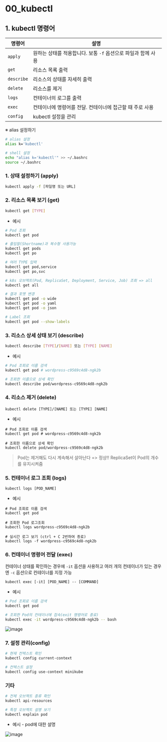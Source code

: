 # 00_kubectl

## 1. kubectl 명령어

| 명령어     | 설명                                                         |
| ---------- | ------------------------------------------------------------ |
| `apply`    | 원하는 상태를 적용합니다. 보통 `-f` 옵션으로 파일과 함께 사용 |
| `get`      | 리소스 목록 출력                                             |
| `describe` | 리소스의 상태를 자세히 출력                                  |
| `delete`   | 리소스를 제거                                                |
| `logs`     | 컨테이너의 로그를 출력                                       |
| `exec`     | 컨테이너에 명령어를 전달. 컨테이너에 접근할 때 주로 사용     |
| `config`   | kubectl 설정을 관리                                          |

※ alias 설정하기

```bash
# alias 설정
alias k='kubectl'

# shell 설정
echo "alias k='kubectl'" >> ~/.bashrc
source ~/.bashrc
```

### 1. 상태 설정하기 (apply)

```bash
kubectl apply -f [파일명 또는 URL]
```

### 2. 리소스 목록 보기 (get)

```bash
kubectl get [TYPE]
```

- 예시

```bash
# Pod 조회
kubectl get pod

# 줄임말(Shortname)과 복수형 사용가능
kubectl get pods
kubectl get po

# 여러 TYPE 입력
kubectl get pod,service
kubectl get po,svc

# k8s 오브젝트(Pod, ReplicaSet, Deployment, Service, Job) 조회 => all
kubectl get all

# 결과 포멧 변경
kubectl get pod -o wide
kubectl get pod -o yaml
kubectl get pod -o json

# Label 조회
kubectl get pod --show-labels
```

### 3. 리소스 상세 상태 보기 (describe)

```bash
kubectl describe [TYPE]/[NAME] 또는 [TYPE] [NAME]
```

- 예시

```bash
# Pod 조회로 이름 검색
kubectl get pod # wordpress-c9569c4d8-ngk2b

# 조회한 이름으로 상세 확인
kubectl describe pod/wordpress-c9569c4d8-ngk2b
```

### 4. 리소스 제거 (delete)

```
kubectl delete [TYPE]/[NAME] 또는 [TYPE] [NAME]
```

- 예시

```
# Pod 조회로 이름 검색
kubectl get pod # wordpress-c9569c4d8-ngk2b

# 조회한 이름으로 상세 확인
kubectl delete pod/wordpress-c9569c4d8-ngk2b
```

> Pod는 제거해도 다시 계속해서 살아난다 => 정상!! ReplicaSet이 Pod의 개수를 유지시켜줌

### 5. 컨테이너 로그 조회 (logs)

```
kubectl logs [POD_NAME]
```

- 예시

```shell
# Pod 조회로 이름 검색
kubectl get pod

# 조회한 Pod 로그조회
kubectl logs wordpress-c9569c4d8-ngk2b

# 실시간 로그 보기 (ctrl + C 2번하여 종료)
kubectl logs -f wordpress-c9569c4d8-ngk2b
```

### 6. 컨테이너 명령어 전달 (exec)

컨테이너 상태를 확인하는 경우에 `-it` 옵션을 사용하고 여러 개의 컨테이너가 있는 경우엔 `-c` 옵션으로 컨테이너를 지정 가능

```
kubectl exec [-it] [POD_NAME] -- [COMMAND]
```

- 예시

```bash
# Pod 조회로 이름 검색
kubectl get pod

# 조회한 Pod의 컨테이너에 접속(exit 명령어로 종료)
kubectl exec -it wordpress-c9569c4d8-ngk2b -- bash
```

![image](https://user-images.githubusercontent.com/93081720/197320111-2c6e02ef-3f10-4763-8c7a-4c363fb33c14.png)

### 7. 설정 관리(config)

```bash
# 현재 컨텍스트 확인
kubectl config current-context

# 컨텍스트 설정
kubectl config use-context minikube
```

### 기타

```bash
# 전체 오브젝트 종류 확인
kubectl api-resources
```

```bash
# 특정 오브젝트 설명 보기
kubectl explain pod
```

- 예시 - pod에 대한 설명

![image](https://user-images.githubusercontent.com/93081720/197320197-16217fce-a7b5-4ce8-babe-e3495fa618b7.png)